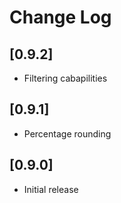 # Change Log

## [0.9.2]

- Filtering cabapilities

## [0.9.1]

- Percentage rounding

## [0.9.0]

- Initial release
